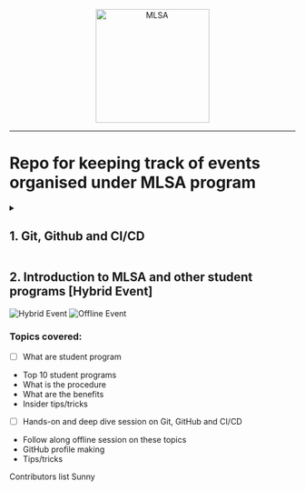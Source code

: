 
<p align="center">
<img src="https://user-images.githubusercontent.com/40523329/127850620-6f1812ff-a32c-4c48-875e-7d63a1f601d3.png" alt="MLSA" width="200px">
</p>

---
# Repo for keeping track of events organised under MLSA program

<details>
<summary><h2> 1. Git, Github and CI/CD </h2></summary>

<img src="https://user-images.githubusercontent.com/40523329/127851002-e2b352ec-b1d2-4355-bf37-24bf5584e501.png" alt="MLSA">

### Topics covered:

- [ ] Git
- Git
- What is version control?
- Why git?
- Where to download
- how to install on local machine
- very basic commands
- some pro tips

- [ ] GitHub
- What is GitHub
- Why we need it?
- How to signup?
- Basics about repo
- Readme & license
- Markdown
- Basic tools - cloning, fork, PR etc.
- How to become a power user and work in collaboration
- GitHub issues, discussion, pages etc.

- [ ] CI/CD
- CI/CD
- What is continuous integration and deployment?
- Why we need this?
- How we can use in GitHub?
- Some pro tips for GitHub actions
</details>

## 2. Introduction to MLSA and other student programs [Hybrid Event]
<img src = "https://user-images.githubusercontent.com/40523329/133473064-6d39c038-718e-4a87-bb75-156a81f5e5cd.png" alt="Hybrid Event">
<img src = "https://user-images.githubusercontent.com/40523329/133473206-574392da-9015-4e93-a838-c3c5ff806a0f.png" alt="Offline Event">

### Topics covered:

- [ ] What are student program
- Top 10 student programs
- What is the procedure
- What are the benefits
- Insider tips/tricks


- [ ] Hands-on and deep dive session on Git, GitHub and CI/CD
- Follow along offline session on these topics
- GitHub profile making
- Tips/tricks


Contributors list 
Sunny
